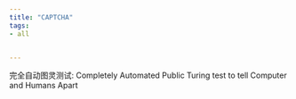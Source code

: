 ```yaml
---
title: "CAPTCHA"
tags:
- all


---
```


完全自动图灵测试:
Completely Automated Public Turing test to tell Computer and Humans Apart
